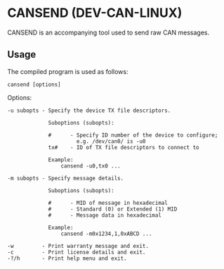 # CANSEND (DEV-CAN-LINUX)

CANSEND is an accompanying tool used to send raw CAN messages.

## Usage

The compiled program is used as follows:

    cansend [options]

Options:

    -u subopts - Specify the device TX file descriptors.

                 Suboptions (subopts):

                 #      - Specify ID number of the device to configure;
                          e.g. /dev/can0/ is -u0
                 tx#    - ID of TX file descriptors to connect to

                 Example:
                     cansend -u0,tx0 ...

    -m subopts - Specify message details.

                 Suboptions (subopts):

                 #      - MID of message in hexadecimal
                 #      - Standard (0) or Extended (1) MID
                 #      - Message data in hexadecimal

                 Example:
                     cansend -m0x1234,1,0xABCD ...

    -w         - Print warranty message and exit.
    -c         - Print license details and exit.
    -?/h       - Print help menu and exit.
